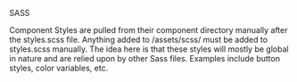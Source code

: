 SASS

Component Styles are pulled from their component directory manually after the styles.scss file. Anything added to /assets/scss/ must be added to styles.scss manually. The idea here is that these styles will mostly be global in nature and are relied upon by other Sass files. Examples include button styles, color variables, etc.

